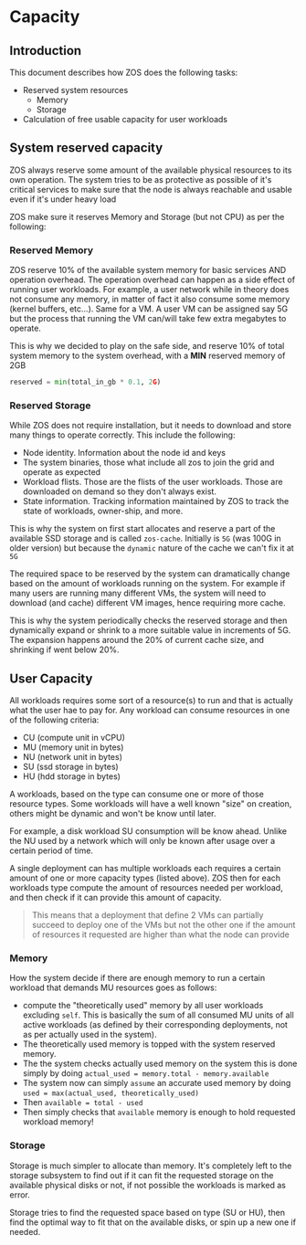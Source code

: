 <h1>Capacity</h1>

## Introduction

This document describes how ZOS does the following tasks:

- Reserved system resources
  - Memory
  - Storage
- Calculation of free usable capacity for user workloads

## System reserved capacity

ZOS always reserve some amount of the available physical resources to its own operation. The system tries to be as protective
as possible of it's critical services to make sure that the node is always reachable and usable even if it's under heavy load

ZOS make sure it reserves Memory and Storage (but not CPU) as per the following:

### Reserved Memory

ZOS reserve 10% of the available system memory for basic services AND operation overhead. The operation overhead can happen as a side effect of running user workloads. For example, a user network while in theory does not consume any memory, in matter of fact it also consume some memory (kernel buffers, etc...). Same for a VM. A user VM can be assigned say 5G but the process that running the VM can/will take few extra megabytes to operate.

This is why we decided to play on the safe side, and reserve 10% of total system memory to the system overhead, with a **MIN** reserved memory of 2GB

```python
reserved = min(total_in_gb * 0.1, 2G)
```

### Reserved Storage

While ZOS does not require installation, but it needs to download and store many things to operate correctly. This include the following:

- Node identity. Information about the node id and keys
- The system binaries, those what include all zos to join the grid and operate as expected
- Workload flists. Those are the flists of the user workloads. Those are downloaded on demand so they don't always exist.
- State information. Tracking information maintained by ZOS to track the state of workloads, owner-ship, and more.

This is why the system on first start allocates and reserve a part of the available SSD storage and is called `zos-cache`. Initially is `5G` (was 100G in older version) but because the `dynamic` nature of the cache we can't fix it at `5G`

The required space to be reserved by the system can dramatically change based on the amount of workloads running on the system. For example if many users are running many different VMs, the system will need to download (and cache) different VM images, hence requiring more cache.

This is why the system periodically checks the reserved storage and then dynamically expand or shrink to a more suitable value in increments of 5G. The expansion happens around the 20% of current cache size, and shrinking if went below 20%.

## User Capacity

All workloads requires some sort of a resource(s) to run and that is actually what the user hae to pay for. Any workload can consume resources in one of the following criteria:

- CU (compute unit in vCPU)
- MU (memory unit in bytes)
- NU (network unit in bytes)
- SU (ssd storage in bytes)
- HU (hdd storage in bytes)

A workloads, based on the type can consume one or more of those resource types. Some workloads will have a well known "size" on creation, others might be dynamic and won't be know until later.

For example, a disk workload SU consumption will be know ahead. Unlike the NU used by a network which will only be known after usage over a certain period of time.

A single deployment can has multiple workloads each requires a certain amount of one or more capacity types (listed above). ZOS then for each workloads type compute the amount of resources needed per workload, and then check if it can provide this amount of capacity.

> This means that a deployment that define 2 VMs can partially succeed to deploy one of the VMs but not the other one if the amount of resources it requested are higher than what the node can provide

### Memory

How the system decide if there are enough memory to run a certain workload that demands MU resources goes as follows:

- compute the "theoretically used" memory by all user workloads excluding `self`. This is basically the sum of all consumed MU units of all active workloads (as defined by their corresponding deployments, not as per actually used in the system).
- The theoretically used memory is topped with the system reserved memory.
- The the system checks actually used memory on the system this is done simply by doing `actual_used = memory.total - memory.available`
- The system now can simply `assume` an accurate used memory by doing `used = max(actual_used, theoretically_used)`
- Then `available = total - used`
- Then simply checks that `available` memory is enough to hold requested workload memory!

### Storage

Storage is much simpler to allocate than memory. It's completely left to the storage subsystem to find out if it can fit the requested storage on the available physical disks or not, if not possible the workloads is marked as error.

Storage tries to find the requested space based on type (SU or HU), then find the optimal way to fit that on the available disks, or spin up a new one if needed.
